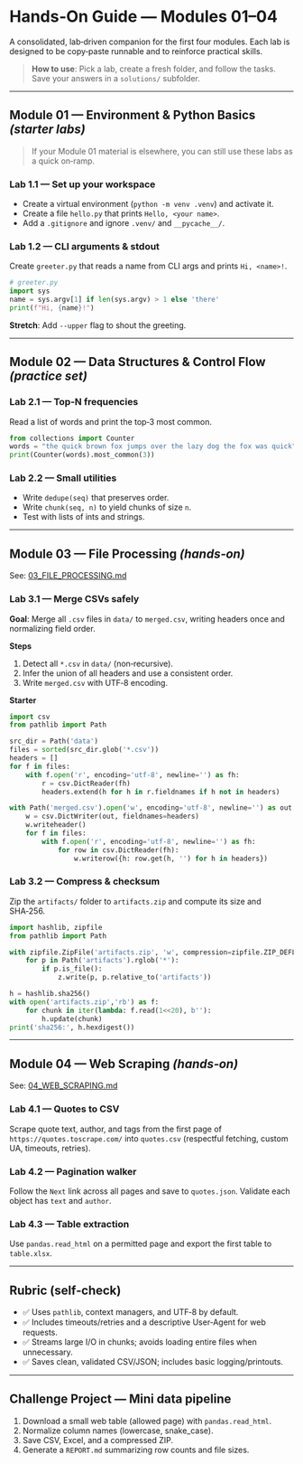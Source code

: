 # Hands‑On Guide — Modules 01–04

A consolidated, lab‑driven companion for the first four modules. Each lab is designed to be copy‑paste runnable and to reinforce practical skills.

> **How to use**: Pick a lab, create a fresh folder, and follow the tasks. Save your answers in a `solutions/` subfolder.

---

## Module 01 — Environment & Python Basics *(starter labs)*
> If your Module 01 material is elsewhere, you can still use these labs as a quick on‑ramp.

### Lab 1.1 — Set up your workspace
- Create a virtual environment (`python -m venv .venv`) and activate it.
- Create a file `hello.py` that prints `Hello, <your name>`.
- Add a `.gitignore` and ignore `.venv/` and `__pycache__/`.

### Lab 1.2 — CLI arguments & stdout
Create `greeter.py` that reads a name from CLI args and prints `Hi, <name>!`.

```python
# greeter.py
import sys
name = sys.argv[1] if len(sys.argv) > 1 else 'there'
print(f"Hi, {name}!")
```

**Stretch**: Add `--upper` flag to shout the greeting.

---

## Module 02 — Data Structures & Control Flow *(practice set)*

### Lab 2.1 — Top‑N frequencies
Read a list of words and print the top‑3 most common.
```python
from collections import Counter
words = "the quick brown fox jumps over the lazy dog the fox was quick".split()
print(Counter(words).most_common(3))
```

### Lab 2.2 — Small utilities
- Write `dedupe(seq)` that preserves order.
- Write `chunk(seq, n)` to yield chunks of size `n`.
- Test with lists of ints and strings.

---

## Module 03 — File Processing *(hands‑on)*
See: [03_FILE_PROCESSING.md](03_FILE_PROCESSING.md)

### Lab 3.1 — Merge CSVs safely
**Goal**: Merge all `.csv` files in `data/` to `merged.csv`, writing headers once and normalizing field order.

**Steps**
1. Detect all `*.csv` in `data/` (non‑recursive).
2. Infer the union of all headers and use a consistent order.
3. Write `merged.csv` with UTF‑8 encoding.

**Starter**
```python
import csv
from pathlib import Path

src_dir = Path('data')
files = sorted(src_dir.glob('*.csv'))
headers = []
for f in files:
    with f.open('r', encoding='utf-8', newline='') as fh:
        r = csv.DictReader(fh)
        headers.extend(h for h in r.fieldnames if h not in headers)

with Path('merged.csv').open('w', encoding='utf-8', newline='') as out:
    w = csv.DictWriter(out, fieldnames=headers)
    w.writeheader()
    for f in files:
        with f.open('r', encoding='utf-8', newline='') as fh:
            for row in csv.DictReader(fh):
                w.writerow({h: row.get(h, '') for h in headers})
```

### Lab 3.2 — Compress & checksum
Zip the `artifacts/` folder to `artifacts.zip` and compute its size and SHA‑256.

```python
import hashlib, zipfile
from pathlib import Path

with zipfile.ZipFile('artifacts.zip', 'w', compression=zipfile.ZIP_DEFLATED) as z:
    for p in Path('artifacts').rglob('*'):
        if p.is_file():
            z.write(p, p.relative_to('artifacts'))

h = hashlib.sha256()
with open('artifacts.zip','rb') as f:
    for chunk in iter(lambda: f.read(1<<20), b''):
        h.update(chunk)
print('sha256:', h.hexdigest())
```

---

## Module 04 — Web Scraping *(hands‑on)*
See: [04_WEB_SCRAPING.md](04_WEB_SCRAPING.md)

### Lab 4.1 — Quotes to CSV
Scrape quote text, author, and tags from the first page of `https://quotes.toscrape.com/` into `quotes.csv` (respectful fetching, custom UA, timeouts, retries).

### Lab 4.2 — Pagination walker
Follow the `Next` link across all pages and save to `quotes.json`. Validate each object has `text` and `author`.

### Lab 4.3 — Table extraction
Use `pandas.read_html` on a permitted page and export the first table to `table.xlsx`.

---

## Rubric (self‑check)
- ✅ Uses `pathlib`, context managers, and UTF‑8 by default.
- ✅ Includes timeouts/retries and a descriptive User‑Agent for web requests.
- ✅ Streams large I/O in chunks; avoids loading entire files when unnecessary.
- ✅ Saves clean, validated CSV/JSON; includes basic logging/printouts.

---

## Challenge Project — Mini data pipeline
1. Download a small web table (allowed page) with `pandas.read_html`.
2. Normalize column names (lowercase, snake_case).
3. Save CSV, Excel, and a compressed ZIP.
4. Generate a `REPORT.md` summarizing row counts and file sizes.